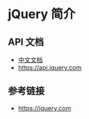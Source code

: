 # jQuery 简介

## API 文档
* [中文文档](http://www.jquery123.com)
* https://api.jquery.com

## 参考链接
* https://jquery.com
